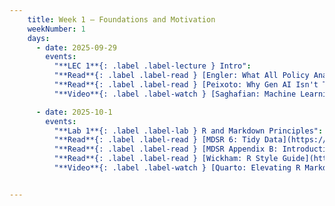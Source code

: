 ```yaml
---
    title: Week 1 – Foundations and Motivation
    weekNumber: 1
    days:
      - date: 2025-09-29
        events:
          "**LEC 1**{: .label .label-lecture } Intro":
          "**Read**{: .label .label-read } [Engler: What All Policy Analysts Need to Know About Data Science](https://www.brookings.edu/articles/what-all-policy-analysts-need-to-know-about-data-science/)":
          "**Read**{: .label .label-read } [Peixoto: Why Gen AI Isn't Transforming Govermnet (Yet)](https://www.techpolicy.press/why-generative-ai-isnt-transforming-government-yet-and-what-we-can-do-about-it/)":
          "**Video**{: .label .label-watch } [Saghafian: Machine Learning and Public Policy](https://www.youtube.com/watch?v=s0JuIprYBxg)":

      - date: 2025-10-1
        events:
          "**Lab 1**{: .label .label-lab } R and Markdown Principles":
          "**Read**{: .label .label-read } [MDSR 6: Tidy Data](https://mdsr-book.github.io/mdsr3e/06-dataII.html)":
          "**Read**{: .label .label-read } [MDSR Appendix B: Introduction to R and RStudio](https://mdsr-book.github.io/mdsr3e/B-appR.html)":
          "**Read**{: .label .label-read } [Wickham: R Style Guide](http://adv-r.had.co.nz/Style.html)":
          "**Video**{: .label .label-watch } [Quarto: Elevating R Markdown for Advanced Publishing](https://www.youtube.com/watch?v=8qR0wtJEDX4)":


---
```

